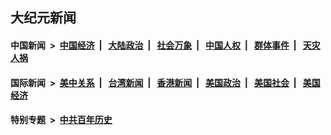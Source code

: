 ## 大纪元新闻

#### 中国新闻 &nbsp;>&nbsp; [中国经济](indexes/ncid283/README.md?07210445) &nbsp;| &nbsp; [大陆政治](indexes/ncid277/README.md?07210445) &nbsp;| &nbsp; [社会万象](indexes/ncid282/README.md?07210445) &nbsp;| &nbsp; [中国人权](indexes/ncid278/README.md?07210445) &nbsp;| &nbsp; [群体事件](indexes/ncid279/README.md?07210445) &nbsp;| &nbsp; [天灾人祸](indexes/ncid280/README.md?07210445)

#### 国际新闻 &nbsp;>&nbsp; [美中关系](indexes/nf1412576/README.md?07210445) &nbsp;| &nbsp; [台湾新闻](indexes/ncid1349361/README.md?07210445) &nbsp;| &nbsp; [香港新闻](indexes/ncid1349362/README.md?07210445) &nbsp;| &nbsp; [美国政治](indexes/ncid1078159/README.md?07210445) &nbsp;| &nbsp; [美国社会](indexes/ncid1078160/README.md?07210445) &nbsp;| &nbsp; [美国经济](indexes/ncid1078158/README.md?07210445)

#### 特别专题 &nbsp;>&nbsp; [中共百年历史](https://github.com/epoch-news/epoch-special/blob/master/README.md?07210445)  
